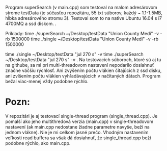 Program superSearch (v main.cpp) som testoval na 
malom adresárovom strome testData (je súčasťou repozitáru, 
55 txt súborov, každý ~ 1.1-1.5MB, hĺbka adresárového stromu 3). 
Testoval som to na native Ubuntu 16.04 s i7 4700MQ a ssd diskom.
.


Príklady: 
time ./superSearch ~/Desktop/testData "Union County Medi" -v -rb 1500000
time ./single ~/Desktop/testData "Union County Medi" -v -rb 1500000

time ./single ~/Desktop/testData "jul 270 s" -v
time ./superSearch ~/Desktop/testData "jul 270 s" -v
.
Na testovacích súboroch, ktoré sú aj tu na githube, sa mi pri multi-threadovom
nastavení nepodarilo dosiahnuť značne väčšiu rýchlosť. Ani zvýšením počtu
vlákien čítajúcich z ssd disku, ani zvíšením počtu vlákien vyhľadávajúcich v 
načítaných dátach. Program bežal viac-menej vždy podobne rýchlo. 

Pozn:
=====
V repozitári je aj testovací single-thread program (single_thread.cpp).
Je pomalší ako jeho multithredová verzia (main.cpp) v single-threadovom
nastavení (ak main.cpp nedostane žiadne parametre navyše, beží
na jednom vlákne). Nie je mi celkom jasné prečo. 
Vhodným nastavením veľkosti read buffera sa však dá 
dosiahnuť, že single_thread.cpp beží podobne rýchlo,
ako main.cpp.
